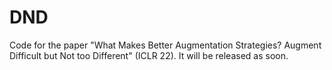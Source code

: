 # DND
Code for the paper "What Makes Better Augmentation Strategies? Augment Difficult but Not too Different" (ICLR 22). It will be released as soon.
